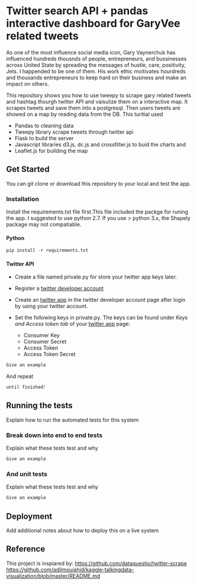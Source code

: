 # Twitter search API + pandas interactive dashboard for GaryVee related tweets
As one of the most influence social media icon, Gary Vaynerchuk has influenced hundreds thousnds of people, entrepreneurs, and bussinesses across United State by spreading the messages of hustle, care, positivity, Jets. I happended to be one of them. His work ethic moitivates hourdreds and thousands entrepreneurs to keep hard on their business and make an impact on others. 

This repository shows you how to use tweepy to scrape gary related tweets and hashtag thourgh twitter API and vaisulize them on a interactive map. It scrapes tweets and save them into a postgresql. Then users tweets are showed on a map by reading data from the DB. This turitial used 
* Pandas to cleaning data 
* Tweepy library scrape tweets through twitter api
* Flask to build the server 
* Javascript libraries d3.js, dc.js and crossfilter.js to buid the charts and 
* Leaflet.js for building the map

## Get Started
You can git clone or download this repository to your local and test the app.

### Installation
Install the requirements.txt file first.This file included the packge for runing the app. I suggested to use python 2.7. If you use > python 3.x, the Shapely package may not compatiable. 

#### Python
```python
pip install -r requirements.txt
```

#### Twitter API
* Create a file named private.py for store your twitter app keys later.
* Register a [twitter developer account](https://dev.twitter.com/)
* Create an [twitter app](https://apps.twitter.com/) in the twitter developer account page after login by using your twitter account.
* Set the following keys in private.py. The keys can be found under *Keys and Access token tab* of your [twitter app](https://apps.twitter.com/) page:

  * Consumer Key
  * Consumer Secret
  * Access Token
  * Access Token Secret


```python
Give an example
```
And repeat

```python
until finished!
```

## Running the tests

Explain how to run the automated tests for this system

### Break down into end to end tests

Explain what these tests test and why

```python
Give an example
```


### And unit tests


Explain what these tests test and why

```python
Give an example
```


## Deployment

Add additional notes about how to deploy this on a live system


## Reference
This project is inspiared by:
https://github.com/dataquestio/twitter-scrape
https://github.com/adilmoujahid/kaggle-talkingdata-visualization/blob/master/README.md

